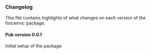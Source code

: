 ### Changelog ###

This file contains highlights of what changes on each version of the forcemvc package. 

#### Pub version 0.0.1 ####

Initial setup of the package